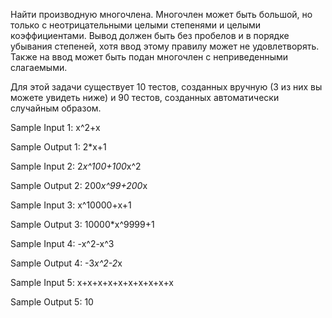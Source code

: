 Найти производную многочлена. Многочлен может быть большой, но только с 
неотрицательными целыми степенями и целыми коэффициентами. 
Вывод должен быть без пробелов и в порядке убывания степеней, 
хотя ввод этому правилу может не удовлетворять. Также на ввод 
может быть подан многочлен с неприведенными слагаемыми.

Для этой задачи существует 10 тестов, созданных вручную 
(3 из них вы можете увидеть ниже) и 90 тестов, созданных 
автоматически случайным образом.

Sample Input 1:
x^2+x

Sample Output 1:
2*x+1

Sample Input 2:
2*x^100+100*x^2

Sample Output 2:
200*x^99+200*x

Sample Input 3:
x^10000+x+1

Sample Output 3:
10000*x^9999+1

Sample Input 4:
-x^2-x^3

Sample Output 4:
-3*x^2-2*x

Sample Input 5:
x+x+x+x+x+x+x+x+x+x

Sample Output 5:
10
